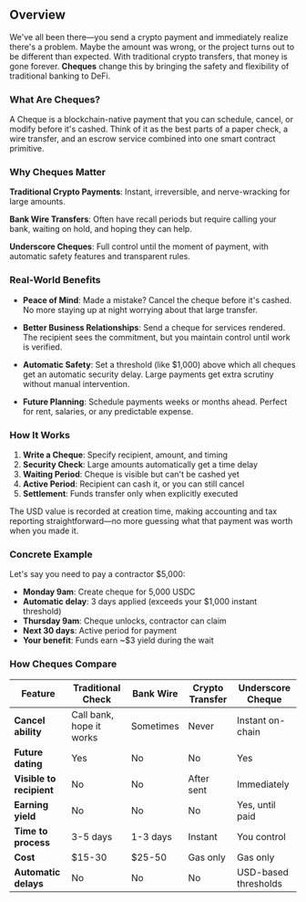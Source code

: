 ## Overview

We've all been there—you send a crypto payment and immediately realize there's a problem. Maybe the amount was wrong, or the project turns out to be different than expected. With traditional crypto transfers, that money is gone forever. **Cheques** change this by bringing the safety and flexibility of traditional banking to DeFi.

### What Are Cheques?

A Cheque is a blockchain-native payment that you can schedule, cancel, or modify before it's cashed. Think of it as the best parts of a paper check, a wire transfer, and an escrow service combined into one smart contract primitive.

### Why Cheques Matter

**Traditional Crypto Payments**: Instant, irreversible, and nerve-wracking for large amounts.

**Bank Wire Transfers**: Often have recall periods but require calling your bank, waiting on hold, and hoping they can help.

**Underscore Cheques**: Full control until the moment of payment, with automatic safety features and transparent rules.

### Real-World Benefits

* **Peace of Mind**: Made a mistake? Cancel the cheque before it's cashed. No more staying up at night worrying about that large transfer.

* **Better Business Relationships**: Send a cheque for services rendered. The recipient sees the commitment, but you maintain control until work is verified.

* **Automatic Safety**: Set a threshold (like $1,000) above which all cheques get an automatic security delay. Large payments get extra scrutiny without manual intervention.

* **Future Planning**: Schedule payments weeks or months ahead. Perfect for rent, salaries, or any predictable expense.

### How It Works

1. **Write a Cheque**: Specify recipient, amount, and timing
2. **Security Check**: Large amounts automatically get a time delay
3. **Waiting Period**: Cheque is visible but can't be cashed yet
4. **Active Period**: Recipient can cash it, or you can still cancel
5. **Settlement**: Funds transfer only when explicitly executed

The USD value is recorded at creation time, making accounting and tax reporting straightforward—no more guessing what that payment was worth when you made it.

### Concrete Example

Let's say you need to pay a contractor $5,000:
- **Monday 9am**: Create cheque for 5,000 USDC
- **Automatic delay**: 3 days applied (exceeds your $1,000 instant threshold)
- **Thursday 9am**: Cheque unlocks, contractor can claim
- **Next 30 days**: Active period for payment
- **Your benefit**: Funds earn ~$3 yield during the wait

### How Cheques Compare

| Feature | Traditional Check | Bank Wire | Crypto Transfer | Underscore Cheque |
|---------|------------------|-----------|-----------------|-------------------|
| **Cancel ability** | Call bank, hope it works | Sometimes | Never | Instant on-chain |
| **Future dating** | Yes | No | No | Yes |
| **Visible to recipient** | No | No | After sent | Immediately |
| **Earning yield** | No | No | No | Yes, until paid |
| **Time to process** | 3-5 days | 1-3 days | Instant | You control |
| **Cost** | $15-30 | $25-50 | Gas only | Gas only |
| **Automatic delays** | No | No | No | USD-based thresholds |